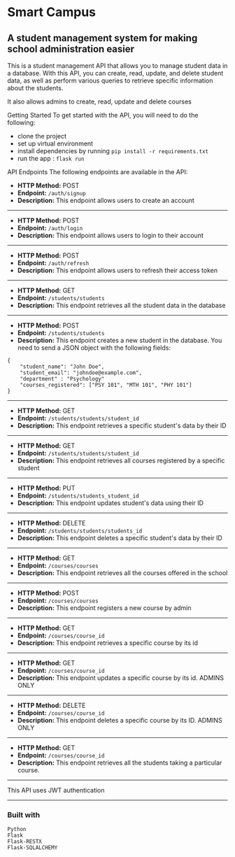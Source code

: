 # Smart Campus
## A student management system for making school administration easier

This is a student management API that allows you to manage student data in a database. With this API, you can create, read, update, and delete student data, as well as perform various queries to retrieve specific information about the students.

It also allows admins to create, read, update and delete courses


Getting Started
To get started with the API, you will need to do the following:

- clone the project
- set up virtual environment
- install dependencies by running `pip install -r requirements.txt`
- run the app : `flask run`

API Endpoints
The following endpoints are available in the API:

- **HTTP Method:** POST
- **Endpoint:** `/auth/signup`
- **Description:** This endpoint allows users to create an account
---
- **HTTP Method:** POST
- **Endpoint:** `/auth/login`
- **Description:** This endpoint allows users to login to their account
---
- **HTTP Method:** POST
- **Endpoint:** `/auth/refresh`
- **Description:** This endpoint allows users to refresh their access token
---
- **HTTP Method:** GET
- **Endpoint:** `/students/students`
- **Description:** This endpoint retrieves all the student data in the database
---
- **HTTP Method:** POST
- **Endpoint:** `/students/students`
- **Description:** This endpoint creates a new student in the database. You need to send a JSON object with the following fields:

```
{
    "student_name": "John Doe",
    "student_email": "johndoe@example.com",
    "department" : "Psychology"
    "courses_registered": ["PSY 101", "MTH 101", "PHY 101"]
}
```
---
- **HTTP Method:** GET
- **Endpoint:** `/students/students/student_id`
- **Description:** This endpoint retrieves a specific student's data by their ID
---
- **HTTP Method:** GET
- **Endpoint:** `/students/students/student_id`
- **Description:** This endpoint retrieves all courses registered by a specific student
---
- **HTTP Method:** PUT
- **Endpoint:** `/students/students_student_id`
- **Description:** This endpoint updates student's data using their ID
---

- **HTTP Method:** DELETE
- **Endpoint:** `/students/students/students_id`
- **Description:** This endpoint deletes a specific student's data by their ID
---
- **HTTP Method:** GET
- **Endpoint:** `/courses/courses`
- **Description:** This endpoint retrieves all the courses offered in the school
---

- **HTTP Method:** POST
- **Endpoint:** `/courses/courses`
- **Description:** This endpoint registers a new course by admin
---

- **HTTP Method:** GET
- **Endpoint:** `/courses/course_id`
- **Description:** This endpoint retrieves a specific course by its id
---

- **HTTP Method:** GET
- **Endpoint:** `/courses/course_id`
- **Description:** This endpoint updates a specific course by its id. ADMINS ONLY

---


- **HTTP Method:** DELETE
- **Endpoint:** `/courses/course_id`
- **Description:** This endpoint deletes a specific course by its ID. ADMINS ONLY

---

- **HTTP Method:** GET
- **Endpoint:** `/courses/course_id`
- **Description:** This endpoint retrieves all the students taking a particular course.
---

This API uses JWT authentication

---

### Built with
    Python
    Flask
    Flask-RESTX
    Flask-SQLALCHEMY

